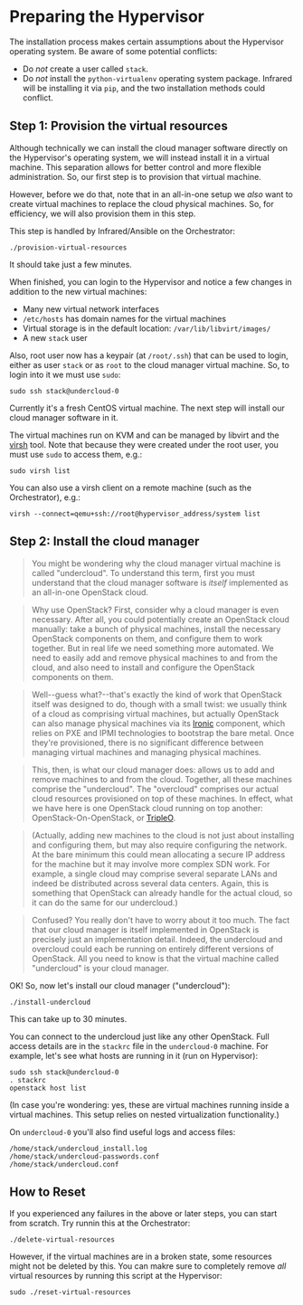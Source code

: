 Preparing the Hypervisor
========================

The installation process makes certain assumptions about the Hypervisor operating system. Be aware
of some potential conflicts:

* Do _not_ create a user called `stack`.
* Do _not_ install the `python-virtualenv` operating system package. Infrared will be installing it
  via `pip`, and the two installation methods could conflict.


Step 1: Provision the virtual resources
---------------------------------------

Although technically we can install the cloud manager software directly on the Hypervisor's
operating system, we will instead install it in a virtual machine. This separation allows for better
control and more flexible administration. So, our first step is to provision that virtual machine.

However, before we do that, note that in an all-in-one setup we _also_ want to create virtual
machines to replace the cloud physical machines. So, for efficiency, we will also provision them in
this step.

This step is handled by Infrared/Ansible on the Orchestrator:

    ./provision-virtual-resources

It should take just a few minutes.

When finished, you can login to the Hypervisor and notice a few changes in addition to the new
virtual machines:

* Many new virtual network interfaces
* `/etc/hosts` has domain names for the virtual machines
* Virtual storage is in the default location: `/var/lib/libvirt/images/`
* A new `stack` user

Also, root user now has a keypair (at `/root/.ssh`) that can be used to login, either as user
`stack` or as `root` to the cloud manager virtual machine. So, to login into it we must use `sudo`:

	sudo ssh stack@undercloud-0

Currently it's a fresh CentOS virtual machine. The next step will install our cloud manager software
in it.

The virtual machines run on KVM and can be managed by libvirt and the
[virsh](https://libvirt.org/virshcmdref.html) tool. Note that because they were created under the
root user, you must use `sudo` to access them, e.g.:

    sudo virsh list 

You can also use a virsh client on a remote machine (such as the Orchestrator), e.g.:

    virsh --connect=qemu+ssh://root@hypervisor_address/system list


Step 2: Install the cloud manager
---------------------------------

> You might be wondering why the cloud manager virtual machine is called "undercloud". To understand
this term, first you must understand that the cloud manager software is _itself_ implemented as an
all-in-one OpenStack cloud.

> Why use OpenStack? First, consider why a cloud manager is even necessary. After all, you could
potentially create an OpenStack cloud manually: take a bunch of physical machines, install the
necessary OpenStack components on them, and configure them to work together. But in real life we
need something more automated. We need to easily add and remove physical machines to and from the
cloud, and also need to install and configure the OpenStack components on them.

> Well--guess what?--that's exactly the kind of work that OpenStack itself was designed to do,
though with a small twist: we usually think of a cloud as comprising virtual machines, but actually
OpenStack can also manage physical machines via its [Ironic](https://wiki.openstack.org/wiki/Ironic)
component, which relies on PXE and IPMI technologies to bootstrap the bare metal. Once they're
provisioned, there is no significant difference between managing virtual machines and managing
physical machines.

> This, then, is what our cloud manager does: allows us to add and remove machines to and from the
cloud. Together, all these machines comprise the "undercloud". The "overcloud" comprises our actual
cloud resources provisioned on top of these machines. In effect, what we have here is one OpenStack
cloud running on top another: OpenStack-On-OpenStack, or
[TripleO](https://wiki.openstack.org/wiki/TripleO).

> (Actually, adding new machines to the cloud is not just about installing and configuring them, but
may also require configuring the network. At the bare minimum this could mean allocating a secure
IP address for the machine but it may involve more complex SDN work. For example, a single cloud may
comprise several separate LANs and indeed be distributed across several data centers. Again, this
is something that OpenStack can already handle for the actual cloud, so it can do the same for our
undercloud.)

> Confused? You really don't have to worry about it too much. The fact that our cloud manager is
itself implemented in OpenStack is precisely just an implementation detail. Indeed, the undercloud
and overcloud could each be running on entirely different versions of OpenStack. All you need to
know is that the virtual machine called "undercloud" is your cloud manager.

OK! So, now let's install our cloud manager ("undercloud"):

    ./install-undercloud

This can take up to 30 minutes.

You can connect to the undercloud just like any other OpenStack. Full access details are in the
`stackrc` file in the `undercloud-0` machine. For example, let's see what hosts are running in it
(run on Hypervisor):

	sudo ssh stack@undercloud-0
	. stackrc
	openstack host list

(In case you're wondering: yes, these are virtual machines running inside a virtual machines. This
setup relies on nested virtualization functionality.)

On `undercloud-0` you'll also find useful logs and access files:

	/home/stack/undercloud_install.log
	/home/stack/undercloud-passwords.conf
	/home/stack/undercloud.conf


How to Reset
------------

If you experienced any failures in the above or later steps, you can start from scratch. Try runnin
this at the Orchestrator:

    ./delete-virtual-resources

However, if the virtual machines are in a broken state, some resources might not be deleted by this.
You can makre sure to completely remove _all_ virtual resources by running this script at the
Hypervisor:

	sudo ./reset-virtual-resources
